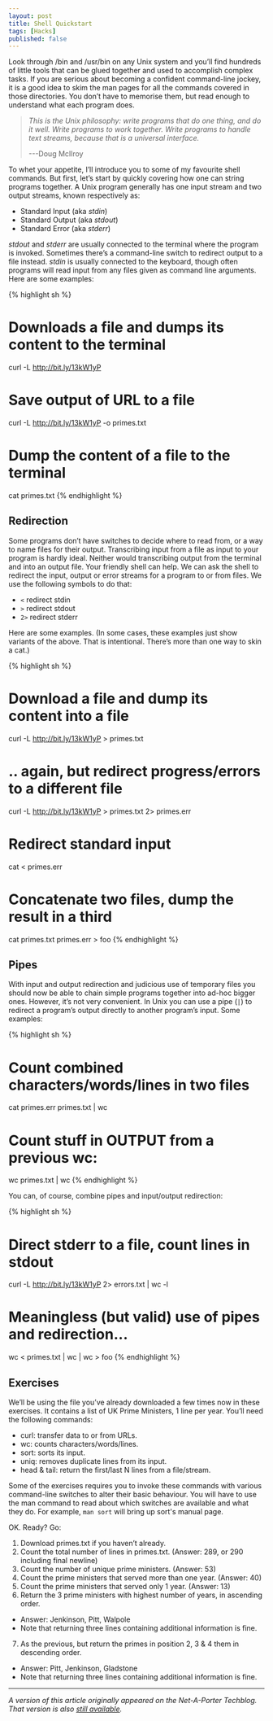 ```yaml
---
layout: post
title: Shell Quickstart
tags: [Hacks]
published: false
---
```


Look through /bin and /usr/bin on any Unix system and you’ll find hundreds of little tools
that can be glued together and used to accomplish complex tasks. If you are serious about
becoming a confident command-line jockey, it is a good idea to skim the man pages for all
the commands covered in those directories. You don’t have to memorise them, but read
enough to understand what each program does.

> *This is the Unix philosophy: write programs that do one thing, and do it well. Write
> programs to work together. Write programs to handle text streams, because that is a
> universal interface.*
>
> ---Doug McIlroy

To whet your appetite, I’ll introduce you to some of my favourite shell commands. But
first, let’s start by quickly covering how one can string programs together. A Unix
program generally has one input stream and two output streams, known respectively as:

* Standard Input (aka *stdin*)
* Standard Output (aka *stdout*)
* Standard Error (aka *stderr*)

*stdout* and *stderr* are usually connected to the terminal where the program is invoked.
Sometimes there’s a command-line switch to redirect output to a file instead. *stdin* is
usually connected to the keyboard, though often programs will read input from any files
given as command line arguments. Here are some examples:

{% highlight sh %}
# Downloads a file and dumps its content to the terminal
curl -L http://bit.ly/13kW1yP

# Save output of URL to a file
curl -L http://bit.ly/13kW1yP -o primes.txt

# Dump the content of a file to the terminal
cat primes.txt
{% endhighlight %}

## Redirection

Some programs don’t have switches to decide where to read from, or a way to name files for
their output. Transcribing input from a file as input to your program is hardly ideal.
Neither would transcribing output from the terminal and into an output file. Your friendly
shell can help. We can ask the shell to redirect the input, output or error streams for a
program to or from files. We use the following symbols to do that:

* `<` redirect stdin
* `>` redirect stdout
* `2>` redirect stderr

Here are some examples. (In some cases, these examples just show variants of the above.
That is intentional. There’s more than one way to skin a cat.)

{% highlight sh %}
# Download a file and dump its content into a file
curl -L http://bit.ly/13kW1yP > primes.txt

# .. again, but redirect progress/errors to a different file
curl -L http://bit.ly/13kW1yP > primes.txt 2> primes.err

# Redirect standard input
cat < primes.err

# Concatenate two files, dump the result in a third
cat primes.txt primes.err > foo
{% endhighlight %}

## Pipes

With input and output redirection and judicious use of temporary files you should now be
able to chain simple programs together into ad-hoc bigger ones. However, it’s not very
convenient. In Unix you can use a pipe (`|`) to redirect a program’s output directly to
another program’s input. Some examples:

{% highlight sh %}
# Count combined characters/words/lines in two files
cat primes.err primes.txt | wc

# Count stuff in OUTPUT from a previous wc:
wc primes.txt | wc
{% endhighlight %}

You can, of course, combine pipes and input/output redirection:

{% highlight sh %}
# Direct stderr to a file, count lines in stdout
curl -L http://bit.ly/13kW1yP 2> errors.txt | wc -l

# Meaningless (but valid) use of pipes and redirection...
wc < primes.txt | wc | wc > foo
{% endhighlight %}

## Exercises

We’ll be using the file you’ve already downloaded a few times now in these exercises. It
contains a list of UK Prime Ministers, 1 line per year. You’ll need the following commands:

* curl: transfer data to or from URLs.
* wc: counts characters/words/lines.
* sort: sorts its input.
* uniq: removes duplicate lines from its input.
* head & tail: return the first/last N lines from a file/stream.

Some of the exercises requires you to invoke these commands with various command-line
switches to alter their basic behaviour. You will have to use the man command to read
about which switches are available and what they do. For example, `man sort` will bring up
sort's manual page.

OK. Ready? Go:

1. Download primes.txt if you haven’t already.
2. Count the total number of lines in primes.txt. (Answer: 289, or 290 including final newline)
3. Count the number of unique prime ministers. (Answer: 53)
4. Count the prime ministers that served more than one year. (Answer: 40)
5. Count the prime ministers that served only 1 year. (Answer: 13)
6. Return the 3 prime ministers with highest number of years, in ascending order.
  * Answer: Jenkinson, Pitt, Walpole
  * Note that returning three lines containing additional information is fine.
7. As the previous, but return the primes in position 2, 3 & 4 them in descending order.
  * Answer: Pitt, Jenkinson, Gladstone
  * Note that returning three lines containing additional information is fine.


----

*A version of this article originally appeared on the Net-A-Porter Techblog. That version
is also [still available](http://techblog.net-a-porter.com/2013/02/shell-quickstart/).*
